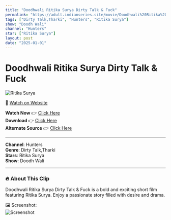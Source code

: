 ```yaml
---
title: "Doodhwali Ritika Surya Dirty Talk & Fuck"
permalink: "https://adult.indianseries.site/movie/Doodhwali%20Ritika%20Surya%20Dirty%20Talk%20%26%20Fuck"
tags: ["Dirty Talk,Tharki", "Hunters", "Ritika Surya"]
show: "Doodh Wali"
channel: "Hunters"
star: ["Ritika Surya"]
layout: post
date: "2025-01-01"
---
```


# Doodhwali Ritika Surya Dirty Talk & Fuck

![Ritika Surya](https://shorts.desisins.com/wp-content/uploads/2024/04/Ritika-Surya-Doodhwali-Hutners-Dirty-Talk-DesiSins.com_.jpg)

🔗 [Watch on Website](https://adult.indianseries.site/movie/Doodhwali%20Ritika%20Surya%20Dirty%20Talk%20%26%20Fuck)

**Watch Now** 👉 [Click Here](https://adult.indianseries.site/movie/Doodhwali%20Ritika%20Surya%20Dirty%20Talk%20%26%20Fuck)  
**Download** 👉 [Click Here](https://adult.indianseries.site/movie/Doodhwali%20Ritika%20Surya%20Dirty%20Talk%20%26%20Fuck)  
**Alternate Source** 👉 [Click Here](https://adult.indianseries.site/movie/Doodhwali%20Ritika%20Surya%20Dirty%20Talk%20%26%20Fuck)

---

**Channel**: Hunters  
**Genre**: Dirty Talk,Tharki  
**Stars**: Ritika Surya  
**Show**: Doodh Wali

---

### 🔥 About This Clip

Doodhwali Ritika Surya Dirty Talk & Fuck is a bold and exciting short film featuring Ritika Surya. Enjoy a passionate story filled with desire and drama.
 
🖼️ Screenshot:  
![Screenshot](https://shorts.desisins.com/wp-content/uploads/2024/04/Ritika-Surya-Doodhwali-Hutners-Dirty-Talk-DesiSins.com_.jpg)
